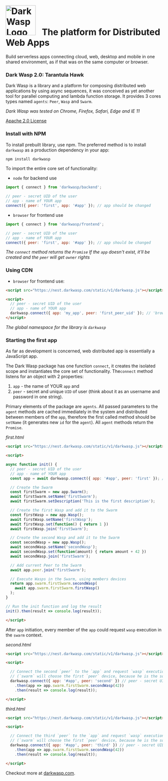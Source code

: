
<img src="http://nest.darkwasp.com/static/icons/favicon-96x96.png" alt="Dark Wasp Logo" width="96" height="96"> &nbsp; The platform for Distributed Web Apps
======================================

Build serverless apps connecting cloud, web, desktop and mobile in one shared environment, as if that was on the same computer or browser.

### Dark Wasp 2.0: Tarantula Hawk

Dark Wasp is a library and a platform for composing distributed web applications by using async sequences, it was conceived as yet another tool for parallel computing and lambda function storage. It provides 3 cores types named `agents`: `Peer`, `Wasp` and `Swarm`.

*Dark Wasp was tested on Chrome, Firefox, Safari, Edge and IE 11*

[Apache 2.0 License](https://www.apache.org/licenses/LICENSE-2.0)


### Install with NPM

To install prebuilt library, use npm. The preferred method is to install `darkwasp` as a production dependency in your app:

```sh
npm install darkwasp
```

To import the entire core set of functionality:

 - `node` for backend use

```js
import { connect } from 'darkwasp/backend';

// peer - secret UID of the user
// app - name of YOUR app
connect({ peer: 'first', app: '#app' }); // app should be changed
```

 - `browser` for frontend use

```js
import { connect } from 'darkwasp/frontend';

// peer - secret UID of the user
// app - name of YOUR app
connect({ peer: 'first', app: '#app' }); // app should be changed
```

*The `connect` method returns the `Promise`*
*If the `app` doesn't exist, it'll be created and the `peer` will get `owner` rights*


### Using CDN

 - `browser` for frontend use:

```html
<script src="https://nest.darkwasp.com/static/v1/darkwasp.js"></script>

<script>
  // peer - secret UID of the user
  // app - name of YOUR app
  darkwasp.connect({ app: 'my_app', peer: 'first_peer_uid' }); // 'browser' word was omitted in this case
</script>
```

*The global namespace for the library is `darkwasp`*



### Starting the first app
As far as development is concerned, web distributed app is essentially a JavaScript app. 

The Dark Wasp package has one function `connect`, it creates the isolated scope and instantiates the core set of functionality. The`connect` method listens for an object with 2 properties: 
 1. `app` - the name of YOUR `app` and 
 2. `peer` - secret and unique `UID` of user (think about it as an username and password in one string). 
 
Primary elements of the package are `agents`. All passed parameters to the `agent` methods are cached immediately in the system and distributed between members of the `app`, therefore the first called method should be `setName` (it generates new `id` for the `agent`). All `agent` methods return the `Promise`.

*first.html*
```html
<script src="https://nest.darkwasp.com/static/v1/darkwasp.js"></script>

<script>

async function init() {
  // peer - secret UID of the user
  // app - name of YOUR app
  const app = await darkwasp.connect({ app: '#app', peer: 'first' }); // app should be changed

  // Create the Swarm
  const firstSwarm = new app.Swarm();
  await firstSwarm.setName('firstSwarm');
  await firstSwarm.setDescription('This is the first description');

  // Create the first Wasp and add it to the Swarm
  const firstWasp = new app.Wasp();
  await firstWasp.setName('firstWasp');
  await firstWasp.set(function() { return 1 })
  await firstWasp.join('firstSwarm');

  // Create the second Wasp and add it to the Swarm
  const secondWasp = new app.Wasp();
  await secondWasp.setName('secondWasp');
  await secondWasp.set(function(amount) { return amount + 42 })
  await secondWasp.join('firstSwarm');

  // Add current Peer to the Swarm
  await app.peer.join('firstSwarm');

  // Execute Wasps in the Swarm, using members devices
  return app.swarm.firstSwarm.secondWasp(
    await app.swarm.firstSwarm.firstWasp()
  );
}

// Run the init function and log the result
init().then(result => console.log(result));

</script>
```

After `app` initiation, every member of the `app` could request `wasp` execution in the `swarm` context.

*second.html*
```html
<script src="https://nest.darkwasp.com/static/v1/darkwasp.js"></script>

<script>

  // Connect the second `peer` to the `app` and request `wasp` execution in the `swarm`
  // (`swarm` will choose the first `peer` device, because he is the solo member)
  darkwasp.connect({ app: '#app', peer: 'second' }) // peer - secret UID of current user, app - name of YOUR app
    .then(app => app.swarm.firstSwarm.secondWasp(42))
    .then(result => console.log(result));

</script>
```

*third.html*
```html
<script src="https://nest.darkwasp.com/static/v1/darkwasp.js"></script>

<script>

  // Connect the third `peer` to the `app` and request `wasp` execution in the `swarm`
  // (`swarm` will choose the first `peer` device, because he is the solo member)
  darkwasp.connect({ app: '#app', peer: 'third' }) // peer - secret UID of current user, app - name of YOUR app
    .then(app => app.swarm.firstSwarm.secondWasp(42))
    .then(result => console.log(result));

</script>
```

Checkout more at [darkwasp.com](https://darkwasp.com).
